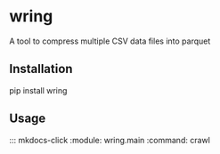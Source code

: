 # wring

A tool to compress multiple CSV data files into parquet

## Installation

pip install wring

## Usage

::: mkdocs-click
    :module: wring.main
    :command: crawl
